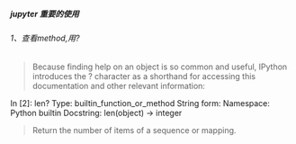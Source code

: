 ##### jupyter 重要的使用
###### 1、查看method,用?

> Because finding help on an object is so common and useful, IPython introduces the ? character as a shorthand for accessing this documentation and other relevant information:

In [2]: len?
Type:        builtin_function_or_method
String form: <built-in function len>
Namespace:   Python builtin
Docstring:
len(object) -> integer

> Return the number of items of a sequence or mapping.
